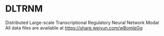 # DLTRNM
Distributed Large-scale Transcriptional Regulatory Neural Network Modal  
All data files are available at https://share.weiyun.com/wBomIeGg
